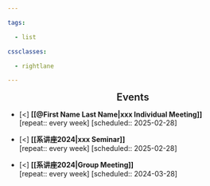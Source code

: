 ```yaml
---

tags:

  - list

cssclasses:

  - rightlane

---
```


<div class="title"; style="font-size: 20px; line-height: 24px; text-align: center;font-weight:600;">Events</div>

- [<] **[[@First Name Last Name|xxx Individual Meeting]]** <br>  [repeat:: every week]  [scheduled:: 2025-02-28]

- [<] **[[系讲座2024|xxx  Seminar]]** <br>  [repeat:: every week]  [scheduled:: 2025-02-28]

- [<] **[[系讲座2024|Group Meeting]]** <br>  [repeat:: every week]  [scheduled:: 2024-03-28]